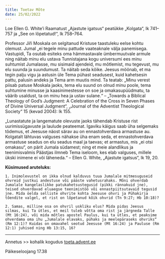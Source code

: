 ```yaml
---
title: Toetav Mõte  
date: 25/02/2022  
---
```


Loe Ellen G. White’i Raamatust „Ajastute igatsus“ peatükke „Kolgata“, lk 741–757 ja „See on lõpetatud!“, lk 758–764.

Professor Jiři Moskala on selgitanud Kristuse taastuleku eelse kohtu olemust. Jumal „ei tegele minu pattude vaateaknale välja panemisega. Vastupidi, Ta osutab esiteks oma hämmastavale ümbermuutvale armule ning näitab minu elu ustava Tunnistajana kogu universumi ees minu suhtumist Jumalasse, mu sisimaid ajendeid, mu mõtlemist, mu tegevust, mu elu suunda ja suundumust. Ta näitab seda kõike. Jeesus möönab, et ma tegin palju vigu ja astusin üle Tema pühast seadusest, kuid kahetsesin pattu, palusin andeks ja Tema arm muutis mind. Ta teatab: „Minu verest piisab patuse Moskala jaoks, tema elu suund on olnud minu poole, tema suhtumine minusse ja kaasinimestesse on soe ja omakasupüüdmatu, ta väärib usaldust, ta on minu hea ja ustav sulane.“ – „Towards a Biblical Theology of God’s Judgment: A Celebration of the Cross in Seven Phases of Divine Universal Judgment“, „Journal of the Adventist Theological Society“ 15 (kevad 2004): lk 155.

„Lunastatute ja langematute olevuste jaoks tähendab Kristuse rist uurimissügavuste ja laulude peateemat. Igaviku käigus saab üha selgemaks tõdemus, et Jeesuse näost särav au on ennastohverdava armastuse au. Kolgatalt lähtuvas valguses nähakse üha enam seda, et ennastohverdava armastuse seadus on elu seadus maal ja taevas; et armastus, mis „ei otsi omakasu“, on pärit Jumala südamest; ning et meie alandlikus ja teenimisvalmis Päästjas ilmneb Tema iseloom, kes elab valguses, millele ükski inimene ei või läheneda.“ – Ellen G. White, „Ajastute igatsus“, lk 19, 20.

**Küsimused aruteluks:**

`1. Inimolevustel on ikka olnud kalduvus tuua Jumalale mitmesuguseid ohvreid justkui andestuse või pääste vahetusrahaks. Mõni ohverdab Jumalale kangelaslikke patukahetsustegusid (pikki rännakuid jne), teised ohverdavad eluaegse teenimistöö või ennastpiitsutavaid tegusid jne. Mida öelda selliste ohvrite kohta Jeesuse ohvri ja Pühakirja tõendite valgel, et rist on lõpetanud kõik ohvrid (Tn 9:27; Hb 10:18)?`

`2. Samas, milline osa on ohvril uskliku elus? Mida pidas Jeesus silmas, kui Ta ütles, et meil tuleb võtta oma rist ja järgneda Talle (Mt 16:24), või mida mõtles apostel Paulus, kui ta ütles, et peaksime ohverdama oma ihu „Jumalale elavaks, pühaks ja meelepäraseks ohvriks“ (Rm 12:1)? Kuidas on omavahel seotud Jeesuse (Mt 16:24) ja Pauluse (Rm 12:1) juhised ning Hb 13:15, 16?`

---

Annetus >> kohalik kogudus [toeta.advent.ee](https://toeta.advent.ee/)

Päikeseloojang 17.38
